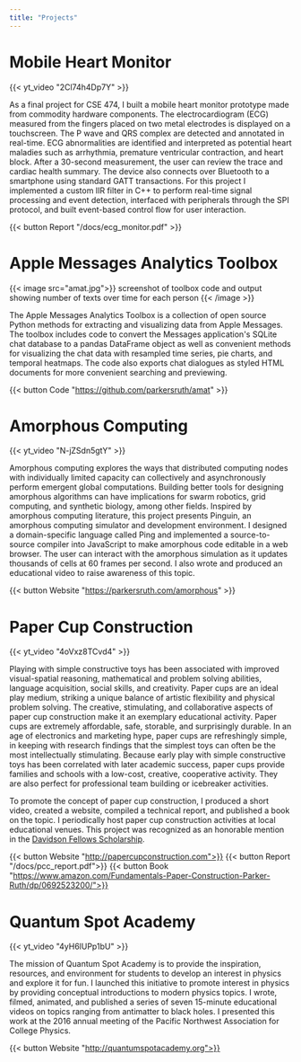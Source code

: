 ```yaml
---
title: "Projects"
---
```


# Mobile Heart Monitor

{{< yt_video "2Cl74h4Dp7Y" >}}

As a final project for CSE 474, I built a mobile heart monitor prototype
made from commodity hardware components. The electrocardiogram (ECG)
measured from the fingers placed on two metal electrodes is displayed on a
touchscreen. The P wave and QRS complex are detected and annotated in
real-time. ECG abnormalities are identified and interpreted as potential
heart maladies such as arrhythmia, premature ventricular contraction,
and heart block. After a 30-second measurement, the user can review the
trace and cardiac health summary. The device also connects over Bluetooth to
a smartphone using standard GATT transactions. For this project I
implemented a custom IIR filter in C++ to perform real-time signal
processing and event detection, interfaced with peripherals through the SPI
protocol, and built event-based control flow for user interaction.

{{< button Report "/docs/ecg_monitor.pdf" >}}


# Apple Messages Analytics Toolbox

{{< image src="amat.jpg">}}
screenshot of toolbox code and output showing number of texts over time for each person
{{< /image >}}

The Apple Messages Analytics Toolbox is a collection of open source
Python methods for extracting and visualizing data from Apple Messages. The
toolbox includes code to convert the Messages application's SQLite chat
database to a pandas DataFrame object as well as convenient methods for
visualizing the chat data with resampled time series, pie charts, and
temporal heatmaps. The code also exports chat dialogues as styled HTML
documents for more convenient searching and previewing.

{{< button Code "https://github.com/parkersruth/amat" >}}


# Amorphous Computing

{{< yt_video "N-jZSdn5gtY" >}}

Amorphous computing explores the ways that distributed computing nodes with
individually limited capacity can collectively and asynchronously perform
emergent global computations. Building better tools for designing amorphous
algorithms can have implications for swarm robotics, grid computing, and
synthetic biology, among other fields.
Inspired by amorphous computing literature, this project presents Pinguin,
an amorphous computing simulator and development environment. I designed a
domain-specific language called Ping and implemented a source-to-source
compiler into JavaScript to make amorphous code editable in a web browser.
The user can interact with the amorphous simulation as it updates thousands
of cells at 60 frames per second. I also wrote and produced an educational
video to raise awareness of this topic.

{{< button Website "https://parkersruth.com/amorphous" >}}




# Paper Cup Construction

{{< yt_video "4oVxz8TCvd4" >}}

Playing with simple constructive toys has been associated with improved
visual-spatial reasoning, mathematical and problem solving abilities,
language acquisition, social skills, and creativity. Paper cups are an ideal
play medium, striking a unique balance of artistic flexibility and physical
problem solving. The creative, stimulating, and collaborative aspects of
paper cup construction make it an exemplary educational activity. Paper cups
are extremely affordable, safe, storable, and surprisingly durable. In an
age of electronics and marketing hype, paper cups are refreshingly simple,
in keeping with research findings that the simplest toys can often be the
most intellectually stimulating. Because early play with simple constructive
toys has been correlated with later academic success, paper cups provide
families and schools with a low-cost, creative, cooperative activity. They
are also perfect for professional team building or icebreaker activities.

To promote the concept of paper cup construction, I produced a short video,
created a website, compiled a technical report, and published a book on the
topic. I periodically host paper cup construction activities at local
educational venues. This project was recognized as an honorable mention in
the [Davidson Fellows Scholarship](https://www.davidsongifted.org/Fellows-Scholarship).

{{< button Website "http://papercupconstruction.com">}}
{{< button Report "/docs/pcc_report.pdf">}}
{{< button Book "https://www.amazon.com/Fundamentals-Paper-Construction-Parker-Ruth/dp/0692523200/">}}


# Quantum Spot Academy

{{< yt_video "4yH6lUPp1bU" >}}

The mission of Quantum Spot Academy is to provide the inspiration,
resources, and environment for students to develop an interest in physics
and explore it for fun. I launched this initiative to promote interest in
physics by providing conceptual introductions to modern physics topics. I
wrote, filmed, animated, and published a series of seven 15-minute
educational videos on topics ranging from antimatter to black holes. I
presented this work at the 2016 annual meeting of the Pacific Northwest
Association for College Physics.

{{< button Website "http://quantumspotacademy.org">}}

